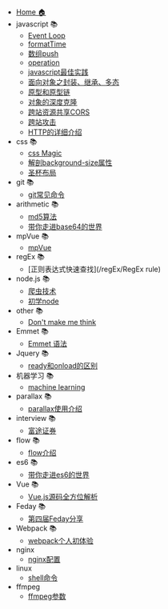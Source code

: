 * [Home 🏠](/README)
* javascript 📚
    * [Event Loop](/javascript/EventLoop)
    * [formatTime](/javascript/formatTime)
    * [数组push](/javascript/push)
    * [operation](/javascript/operation)
    * [javascript最佳实践](/javascript/practice)
    * [面向对象之封装、继承、多态](/javascript/oo)
    * [原型和原型链](/javascript/prototype)
    * [对象的深度克隆](/javascript/clone)
    * [跨站资源共享CORS](/javascript/cors)
    * [跨站攻击](/javascript/cross)
    * [HTTP的详细介绍](/javascript/http.md)
* css 📚
    * [css Magic](/css/cssMagic)
    * [解剖background-size属性](/css/background-size)
    * [圣杯布局](/css/grail)
* git 📚
    * [git常见命令](/git/git)
* arithmetic 📚
    * [md5算法](/arithmetic/md5)
    * [带你走进base64的世界](/arithmetic/base64)
* mpVue 📚
    * [mpVue](/mpVue/mpVue)
* regEx 📚
    * [正则表达式快速查找](/regEx/RegEx rule)
* node.js 📚
    * [爬虫技术](/node.js/crawler)
    * [初学node](/node.js/init)
* other 📚
    * [Don't make me think](/other/link)
* Emmet 📚
    * [Emmet 语法](/Emmet/link)
* Jquery 📚
    * [ready和onload的区别](/jquery/ready)
* 机器学习 📚
    * [machine learning](/machineLearing/link)
* parallax 📚
    * [parallax使用介绍](/parallax/link)
* interview 📚
    * [富途证券](/interview/futu)
* flow 📚
    * [flow介绍](/flow/index)
* es6 📚
    * [带你走进es6的世界](/es6/index)
* Vue 📚
    * [Vue.js源码全方位解析](/Vue/index)
* Feday 📚
    * [第四届Feday分享](/feday/index)
* Webpack 📚
    * [webpack个人初体验](/webpack/index)
* nginx 
    * [nginx配置](/nginx/index)
* linux
    * [shell命令](/linux/shell)
* ffmpeg
    * [ffmpeg参数](/ffmpeg/index.md)